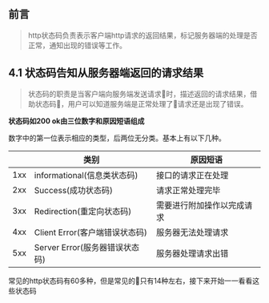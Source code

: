 ## 前言

> http状态码负责表示客户端http请求的返回结果，标记服务器端的处理是否正常，通知出现的错误等工作。

## 4.1 状态码告知从服务器端返回的请求结果

> 状态码的职责是当客户端向服务端发送请求时，描述返回的请求结果，借助状态码，用户可以知道服务端是正常处理了请求还是出现了错误。

**状态码如200 ok由三位数字和原因短语组成**

数字中的第一位表示相应的类型，后两位无分类。基本上有以下几种。

|  | 类别 | 原因短语 |
| ------| ------ | ------ |
| 1xx | informational(信息类状态码) | 接口的请求正在处理 |
| 2xx | Success(成功状态码) | 请求正常处理完毕 |
| 3xx | Redirection(重定向状态码) | 需要进行附加操作以完成请求 |
| 4xx | Client Error(客户端错误状态码) | 服务器无法处理请求 |
| 5xx | Server Error(服务器错误状态码) | 服务器处理请求出错 |

常见的http状态码有60多种，但是常见的只有14种左右，接下来开始一一看看这些状态码

